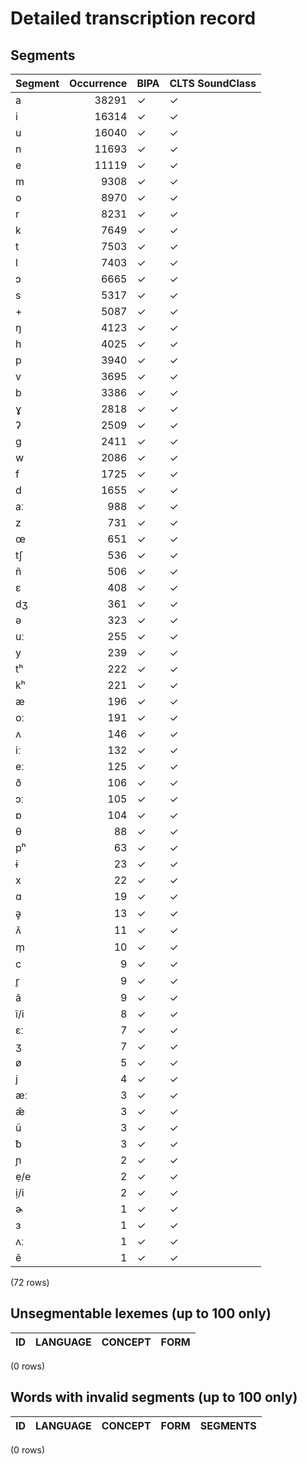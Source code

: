 
# Detailed transcription record

## Segments

| Segment | Occurrence | BIPA | CLTS SoundClass |
|:----------|-------------:|:-------|:------------------|
| a | 38291 | ✓ | ✓ |
| i | 16314 | ✓ | ✓ |
| u | 16040 | ✓ | ✓ |
| n | 11693 | ✓ | ✓ |
| e | 11119 | ✓ | ✓ |
| m | 9308 | ✓ | ✓ |
| o | 8970 | ✓ | ✓ |
| r | 8231 | ✓ | ✓ |
| k | 7649 | ✓ | ✓ |
| t | 7503 | ✓ | ✓ |
| l | 7403 | ✓ | ✓ |
| ɔ | 6665 | ✓ | ✓ |
| s | 5317 | ✓ | ✓ |
| + | 5087 | ✓ | ✓ |
| ŋ | 4123 | ✓ | ✓ |
| h | 4025 | ✓ | ✓ |
| p | 3940 | ✓ | ✓ |
| v | 3695 | ✓ | ✓ |
| b | 3386 | ✓ | ✓ |
| ɣ | 2818 | ✓ | ✓ |
| ʔ | 2509 | ✓ | ✓ |
| g | 2411 | ✓ | ✓ |
| w | 2086 | ✓ | ✓ |
| f | 1725 | ✓ | ✓ |
| d | 1655 | ✓ | ✓ |
| aː | 988 | ✓ | ✓ |
| z | 731 | ✓ | ✓ |
| œ | 651 | ✓ | ✓ |
| tʃ | 536 | ✓ | ✓ |
| ñ | 506 | ✓ | ✓ |
| ɛ | 408 | ✓ | ✓ |
| dʒ | 361 | ✓ | ✓ |
| ə | 323 | ✓ | ✓ |
| uː | 255 | ✓ | ✓ |
| y | 239 | ✓ | ✓ |
| tʰ | 222 | ✓ | ✓ |
| kʰ | 221 | ✓ | ✓ |
| æ | 196 | ✓ | ✓ |
| oː | 191 | ✓ | ✓ |
| ʌ | 146 | ✓ | ✓ |
| iː | 132 | ✓ | ✓ |
| eː | 125 | ✓ | ✓ |
| ð | 106 | ✓ | ✓ |
| ɔː | 105 | ✓ | ✓ |
| ɒ | 104 | ✓ | ✓ |
| θ | 88 | ✓ | ✓ |
| pʰ | 63 | ✓ | ✓ |
| ɨ | 23 | ✓ | ✓ |
| x | 22 | ✓ | ✓ |
| ɑ | 19 | ✓ | ✓ |
| ə̥ | 13 | ✓ | ✓ |
| ʌ̃ | 11 | ✓ | ✓ |
| m̩ | 10 | ✓ | ✓ |
| c | 9 | ✓ | ✓ |
| r̥ | 9 | ✓ | ✓ |
| ã | 9 | ✓ | ✓ |
| î/i | 8 | ✓ | ✓ |
| ɛː | 7 | ✓ | ✓ |
| ʒ | 7 | ✓ | ✓ |
| ø | 5 | ✓ | ✓ |
| j | 4 | ✓ | ✓ |
| æː | 3 | ✓ | ✓ |
| æ̃ | 3 | ✓ | ✓ |
| ũ | 3 | ✓ | ✓ |
| ƀ | 3 | ✓ | ✓ |
| ɲ | 2 | ✓ | ✓ |
| ẹ/e | 2 | ✓ | ✓ |
| ị/i | 2 | ✓ | ✓ |
| ɚ | 1 | ✓ | ✓ |
| ɜ | 1 | ✓ | ✓ |
| ʌː | 1 | ✓ | ✓ |
| ẽ | 1 | ✓ | ✓ |

(72 rows)



## Unsegmentable lexemes (up to 100 only)

| ID | LANGUAGE | CONCEPT | FORM |
|------|------------|-----------|--------|

(0 rows)



## Words with invalid segments (up to 100 only)

| ID | LANGUAGE | CONCEPT | FORM | SEGMENTS |
|------|------------|-----------|--------|------------|

(0 rows)


